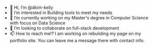 - 👋 Hi, I’m @dkim-kelly
- 👀 I’m interested in Building tools to meet my needs
- 🌱 I’m currently working on my Master's degree in Computer Science with focus on Data Science
- 💞️ I’m looking to collaborate on full-stack development
- 📫 How to reach me!? I am working on rebuilding my page on my portfolio site. You can leave me a message there with contact info.

<!---
dkim-kelly/dkim-kelly is a ✨ special ✨ repository because its `README.md` (this file) appears on your GitHub profile.
You can click the Preview link to take a look at your changes.
--->
